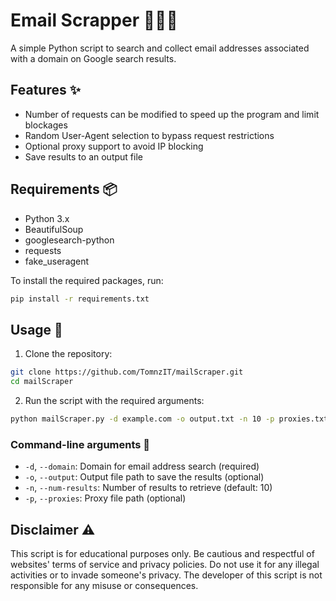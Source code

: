 # Email Scrapper 📩🕵️‍♂️

A simple Python script to search and collect email addresses associated with a domain on Google search results.

## Features ✨

- Number of requests can be modified to speed up the program and limit blockages
- Random User-Agent selection to bypass request restrictions
- Optional proxy support to avoid IP blocking
- Save results to an output file

## Requirements 📦

- Python 3.x
- BeautifulSoup
- googlesearch-python
- requests
- fake_useragent

To install the required packages, run:

```bash
pip install -r requirements.txt
```

## Usage 🚀

1. Clone the repository:

```bash
git clone https://github.com/TomnzIT/mailScraper.git
cd mailScraper
```

2. Run the script with the required arguments:

```bash
python mailScraper.py -d example.com -o output.txt -n 10 -p proxies.txt
```

### Command-line arguments 📝

- `-d`, `--domain`: Domain for email address search (required)
- `-o`, `--output`: Output file path to save the results (optional)
- `-n`, `--num-results`: Number of results to retrieve (default: 10)
- `-p`, `--proxies`: Proxy file path (optional)

## Disclaimer ⚠️

This script is for educational purposes only. Be cautious and respectful of websites' terms of service and privacy policies. Do not use it for any illegal activities or to invade someone's privacy. The developer of this script is not responsible for any misuse or consequences.
